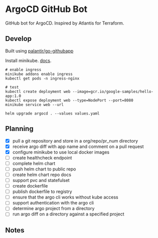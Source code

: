 # ArgoCD GitHub Bot

GitHub bot for ArgoCD. Inspired by Atlantis for Terraform.

## Develop

Built using [palantir/go-githubapp](https://github.com/palantir/go-githubapp)

Install minikube. [docs](https://minikube.sigs.k8s.io/docs/start/).

```shell
# enable ingress
minikube addons enable ingress
kubectl get pods -n ingress-nginx

# test
kubectl create deployment web --image=gcr.io/google-samples/hello-app:1.0
kubectl expose deployment web --type=NodePort --port=8080
minikube service web --url

helm upgrade argocd . --values values.yaml
```
## Planning

- [x] pull a git repository and store in a org/repo/pr_num directory
- [x] receive argo diff with app name and comment on a pull request
- [x] configure minikube to use local docker images
- [ ] create healthcheck endpoint
- [ ] complete helm chart
- [ ] push helm chart to public repo
- [ ] create helm chart repo docs
- [ ] support pvc and statefulset
- [ ] create dockerfile
- [ ] publish dockerfile to registry
- [ ] ensure that the argo cli works without kube access
- [ ] support authentication with the argo cli
- [ ] determine argo project from a directory
- [ ] run argo diff on a directory against a specified project

## Notes

